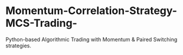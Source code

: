 # Momentum-Correlation-Strategy-MCS-Trading-
Python-based Algorithmic Trading with Momentum &amp; Paired Switching strategies.
